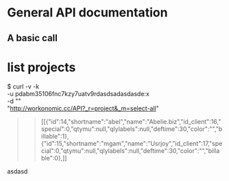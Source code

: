 General API documentation
=========================

A basic call
------------

  # list projects

  $ curl -v -k \
    -u pdabm35106fnc7kzy7uatv9rdasdsadasdasde:x \
	  -d "" \
	  "http://workonomic.cc/API?_r=project&_m=select-all"

  >> [[{"id":14,"shortname":"abel","name":"Abelie.biz","id_client":16,"special":0,"qtymu":null,"qlylabels":null,"deftime":30,"color":"","billable":1},{"id":15,"shortname":"mgam","name":"Usrjoy","id_client":17,"special":0,"qtymu":null,"qlylabels":null,"deftime":30,"color":"","billable":0},]]

asdasd
